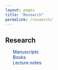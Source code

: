 ```yaml
---
layout: pages
title: "Research"
permalink: /research/
---
```

<style>
    .content-publications {
      max-width: 800px;
      margin: 0 auto;
    }
    .content-publications h2,
    .content-publications p,
    .content-publications ul,
    .content-publications li {
      text-align: left;
      margin-left: 0;
    }
    .content-publications ul {
      list-style: none;
    }
    .content-publications a {
      text-decoration: none;
      color: inherit;
    }
     h2{
          margin-bottom: 15px;
        }
    
</style>

  <div class="content-publications">
    <h2>Research</h2>
    <ul>
      <li>
        <a style="color: #003d90" href='{{ "/research/manuscripts" | relative_url }}'>Manuscripts</a><br>
      </li>
      <li>
        <a style="color: #003d90" href='{{ "/research/books" | relative_url }}'>Books</a><br>
      </li>
      <li>
        <a style="color: #003d90" href='{{ "/research/lecture-notes" | relative_url }}'>Lecture notes</a><br>
      </li>
    </ul>
  </div>

